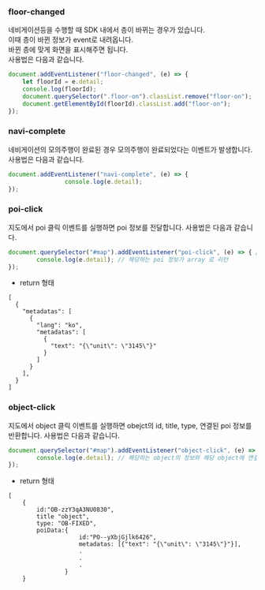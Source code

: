 ### floor-changed
네비게이션등을 수행할 때 SDK 내에서 층이 바뀌는 경우가 있습니다.   
이때 층이 바뀐 정보가 event로 내려옵니다.  
바뀐 층에 맞게 화면을 표시해주면 됩니다.   
사용법은 다음과 같습니다.    


~~~javascript
document.addEventListener("floor-changed", (e) => {
    let floorId = e.detail;
    console.log(floorId);
    document.querySelector(".floor-on").classList.remove("floor-on");
    document.getElementById(floorId).classList.add("floor-on");
});

~~~

### navi-complete
네비게이션의 모의주행이 완료된 경우 모의주행이 완료되었다는 이벤트가 발생합니다. 
사용법은 다음과 같습니다. 
~~~javascript
document.addEventListener("navi-complete", (e) => {
                console.log(e.detail);
});
~~~

### poi-click
지도에서 poi 클릭 이벤트를 실행하면 poi 정보를 전달합니다.
사용법은 다음과 같습니다. 
~~~javascript
document.querySelector("#map").addEventListener("poi-click", (e) => { // 캔버스가 그려지는 container
        console.log(e.detail); // 해당하는 poi 정보가 array 로 리턴
});
~~~
- return 형태   
~~~
[
  {
    "metadatas": [
      {
        "lang": "ko",
        "metadatas": [
          {
            "text": "{\"unit\": \"3145\"}"
          }
        ]
      }
    ],
  }
]
~~~

### object-click
지도에서 object 클릭 이벤트를 실행하면 obejct의 id, title, type, 연결된 poi 정보를 반환합니다.
사용법은 다음과 같습니다.
~~~ javascript 
document.querySelector("#map").addEventListener("object-click", (e) => { // 캔버스가 그려지는 container
        console.log(e.detail); // 해당하는 object의 정보와 해당 object에 연결된 poi 정보가 반환
});
~~~
- return 형태
~~~
[ 
    {
        id:"OB-zzY3qA3NU0830",
        title "object",
        type: "OB-FIXED",
        poiData:{
                    id:"PO--yXbjGjlk6426",
                    metadatas: [{"text": "{\"unit\": \"3145\"}"}],
                    .
                    .
                    .
                }
    }
